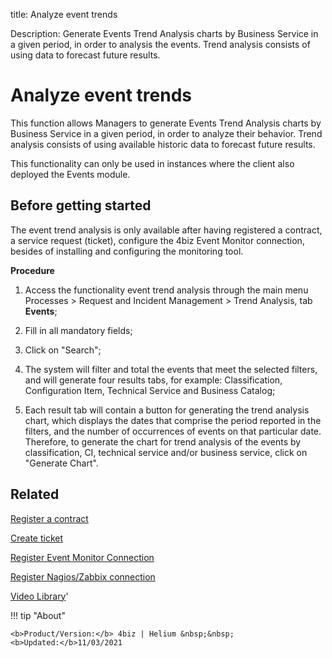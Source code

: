 title: Analyze event trends

Description: Generate Events Trend Analysis charts by Business Service in a given period, in order to analysis the events. Trend analysis consists of using data to forecast future results.  

# Analyze event trends

This function allows Managers to generate Events Trend Analysis charts by Business Service in a given period, in order to analyze their behavior. Trend analysis consists of using available historic data to forecast future results.

This functionality can only be used in instances where the client also deployed the Events module.

## Before getting started

The event trend analysis is only available after having registered a contract, a service request (ticket), configure the 4biz Event Monitor connection, besides of installing and configuring the monitoring tool.

**Procedure**

1.	Access the functionality event trend analysis through the main menu Processes > Request and Incident Management > Trend Analysis, tab **Events**;

2.	Fill in all mandatory fields;

3.	Click on "Search";

4.	The system will filter and total the events that meet the selected filters, and will generate four results tabs, for example: Classification, Configuration Item, Technical Service and Business Catalog;

5.	Each result tab will contain a button for generating the trend analysis chart, which displays the dates that comprise the period reported in the filters, and the number of occurrences of events on that particular date. Therefore, to generate the chart for trend analysis of the events by classification, CI, technical service and/or business service, click on "Generate Chart".

    
Related
-------

[Register a contract](/en-us/4biz-helium/additional-features/contract-management/use/register-contract.html)

[Create ticket](/en-us/4biz-helium/processes/tickets/use/create-ticket.html)

[Register Event Monitor Connection](/en-us/4biz-helium/processes/event/configuration/register-event-monitor-connection.html)

[Register Nagios/Zabbix connection](/en-us/4biz-helium/processes/event/configuration/register-nagios-zabbix-connection.html)


<i class='fa fa-youtube-play  fa-2x' style='color:#97ce17;vertical-align: middle;'> </i> [Video Library](https://www.youtube.com/playlist?list=PLB5qK2uzf2RNrJnhiXj3dbmgsm9-quhfz)'

!!! tip "About"

    <b>Product/Version:</b> 4biz | Helium &nbsp;&nbsp;
    <b>Updated:</b>11/03/2021
